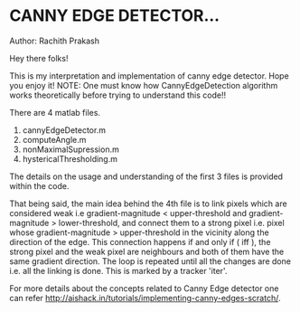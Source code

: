 # CANNY EDGE DETECTOR...

Author: Rachith Prakash

Hey there folks! 

This is my interpretation and implementation of canny edge detector. Hope you enjoy it!
NOTE: One must know how CannyEdgeDetection algorithm works theoretically before trying to understand this code!!

There are 4 matlab files.

1. cannyEdgeDetector.m
2. computeAngle.m
3. nonMaximalSupression.m
4. hystericalThresholding.m

The details on the usage and understanding of the first 3 files is provided within the code.

That being said, the main idea behind the 4th file is to link pixels which are considered weak i.e gradient-magnitude < upper-threshold and gradient-magnitude > lower-threshold, and connect them to a strong pixel i.e. pixel whose gradient-magnitude > upper-threshold in the vicinity along the direction of the edge. This connection happens if and only if ( iff ), the strong pixel and the weak pixel are neighbours and both of them have the same gradient direction. The loop is repeated until all the changes are done i.e. all the linking is done. This is marked by a tracker 'iter'. 

For more details about the concepts related to Canny Edge detector one can refer http://aishack.in/tutorials/implementing-canny-edges-scratch/.


